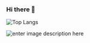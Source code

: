 ### Hi there 👋

<!--
**warioddly/warioddly** is a ✨ _special_ ✨ repository because its `README.md` (this file) appears on your GitHub profile.

Here are some ideas to get you started:

- 🔭 I’m currently working on ...
- 🌱 I’m currently learning ...
- 👯 I’m looking to collaborate on ...
- 🤔 I’m looking for help with ...
- 💬 Ask me about ...
- 📫 How to reach me: ...
- 😄 Pronouns: ...
- ⚡ Fun fact: ...
-->


![Top Langs](https://github-readme-stats.vercel.app/api/top-langs/?username=amirk3321)

![enter image description here](https://github-readme-stats.vercel.app/api?username=warioddly&&show_icons=true&title_color=ffffff&icon_color=bb2acf&text_color=daf7dc&bg_color=151515)

<br/>
